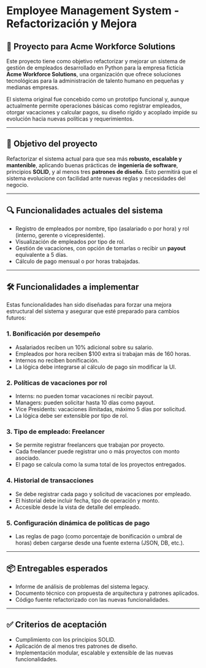 # Employee Management System - Refactorización y Mejora

## 🏢 Proyecto para Acme Workforce Solutions

Este proyecto tiene como objetivo refactorizar y mejorar un sistema de gestión de empleados desarrollado en Python para la empresa ficticia **Acme Workforce Solutions**, una organización que ofrece soluciones tecnológicas para la administración de talento humano en pequeñas y medianas empresas.

El sistema original fue concebido como un prototipo funcional y, aunque actualmente permite operaciones básicas como registrar empleados, otorgar vacaciones y calcular pagos, su diseño rígido y acoplado impide su evolución hacia nuevas políticas y requerimientos.

---

## 🎯 Objetivo del proyecto

Refactorizar el sistema actual para que sea más **robusto, escalable y mantenible**, aplicando buenas prácticas de **ingeniería de software**, principios **SOLID**, y al menos tres **patrones de diseño**. Esto permitirá que el sistema evolucione con facilidad ante nuevas reglas y necesidades del negocio.

---

## 🔍 Funcionalidades actuales del sistema

- Registro de empleados por nombre, tipo (asalariado o por hora) y rol (interno, gerente o vicepresidente).
- Visualización de empleados por tipo de rol.
- Gestión de vacaciones, con opción de tomarlas o recibir un **payout** equivalente a 5 días.
- Cálculo de pago mensual o por horas trabajadas.

---

## 🛠️ Funcionalidades a implementar

Estas funcionalidades han sido diseñadas para forzar una mejora estructural del sistema y asegurar que esté preparado para cambios futuros:

### 1. Bonificación por desempeño
- Asalariados reciben un 10% adicional sobre su salario.
- Empleados por hora reciben $100 extra si trabajan más de 160 horas.
- Internos no reciben bonificación.
- La lógica debe integrarse al cálculo de pago sin modificar la UI.

### 2. Políticas de vacaciones por rol
- Interns: no pueden tomar vacaciones ni recibir payout.
- Managers: pueden solicitar hasta 10 días como payout.
- Vice Presidents: vacaciones ilimitadas, máximo 5 días por solicitud.
- La lógica debe ser extensible por tipo de rol.

### 3. Tipo de empleado: Freelancer
- Se permite registrar freelancers que trabajan por proyecto.
- Cada freelancer puede registrar uno o más proyectos con monto asociado.
- El pago se calcula como la suma total de los proyectos entregados.

### 4. Historial de transacciones
- Se debe registrar cada pago y solicitud de vacaciones por empleado.
- El historial debe incluir fecha, tipo de operación y monto.
- Accesible desde la vista de detalle del empleado.

### 5. Configuración dinámica de políticas de pago
- Las reglas de pago (como porcentaje de bonificación o umbral de horas) deben cargarse desde una fuente externa (JSON, DB, etc.).

---

## 📦 Entregables esperados

- Informe de análisis de problemas del sistema legacy.
- Documento técnico con propuesta de arquitectura y patrones aplicados.
- Código fuente refactorizado con las nuevas funcionalidades.

---

## ✅ Criterios de aceptación

- Cumplimiento con los principios SOLID.
- Aplicación de al menos tres patrones de diseño.
- Implementación modular, escalable y extensible de las nuevas funcionalidades.